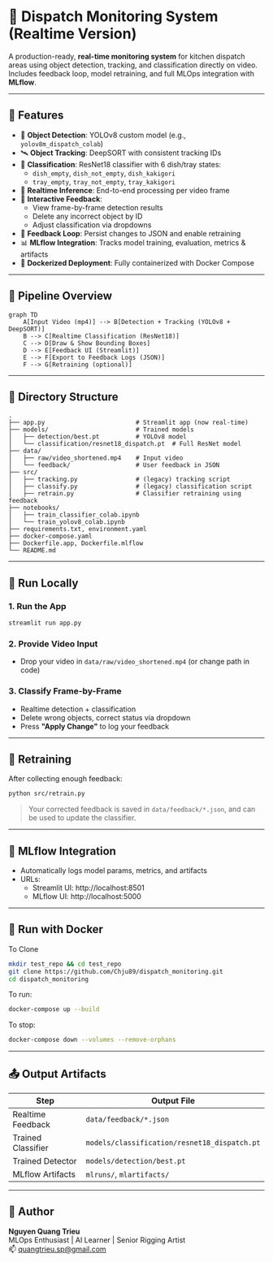 # 🚚 Dispatch Monitoring System (Realtime Version)

A production-ready, **real-time monitoring system** for kitchen dispatch areas using object detection, tracking, and classification directly on video. Includes feedback loop, model retraining, and full MLOps integration with **MLflow**.

---

## 🌟 Features

- 🧠 **Object Detection**: YOLOv8 custom model (e.g., `yolov8m_dispatch_colab`)
- 🛰️ **Object Tracking**: DeepSORT with consistent tracking IDs
- 🧪 **Classification**: ResNet18 classifier with 6 dish/tray states:
  - `dish_empty`, `dish_not_empty`, `dish_kakigori`  
  - `tray_empty`, `tray_not_empty`, `tray_kakigori`
- 🎯 **Realtime Inference**: End-to-end processing per video frame
- 🧾 **Interactive Feedback**:
  - View frame-by-frame detection results
  - Delete any incorrect object by ID
  - Adjust classification via dropdowns
- 🔁 **Feedback Loop**: Persist changes to JSON and enable retraining
- 📊 **MLflow Integration**: Tracks model training, evaluation, metrics & artifacts
- 🐳 **Dockerized Deployment**: Fully containerized with Docker Compose

---

## 🔄 Pipeline Overview

```mermaid
graph TD
    A[Input Video (mp4)] --> B[Detection + Tracking (YOLOv8 + DeepSORT)]
    B --> C[Realtime Classification (ResNet18)]
    C --> D[Draw & Show Bounding Boxes]
    D --> E[Feedback UI (Streamlit)]
    E --> F[Export to Feedback Logs (JSON)]
    F --> G[Retraining (optional)]
```

---

## 📁 Directory Structure

```
.
├── app.py                         # Streamlit app (now real-time)
├── models/                        # Trained models
│   ├── detection/best.pt          # YOLOv8 model
│   └── classification/resnet18_dispatch.pt  # Full ResNet model
├── data/
│   ├── raw/video_shortened.mp4    # Input video
│   └── feedback/                  # User feedback in JSON
├── src/
│   ├── tracking.py                # (legacy) tracking script
│   ├── classify.py                # (legacy) classification script
│   ├── retrain.py                 # Classifier retraining using feedback
├── notebooks/
│   ├── train_classifier_colab.ipynb
│   └── train_yolov8_colab.ipynb
├── requirements.txt, environment.yaml
├── docker-compose.yaml
├── Dockerfile.app, Dockerfile.mlflow
└── README.md
```

---

## 🚀 Run Locally

### 1. Run the App
```bash
streamlit run app.py
```

### 2. Provide Video Input
- Drop your video in `data/raw/video_shortened.mp4` (or change path in code)

### 3. Classify Frame-by-Frame
- Realtime detection + classification
- Delete wrong objects, correct status via dropdown
- Press **"Apply Change"** to log your feedback

---

## 🧪 Retraining

After collecting enough feedback:

```bash
python src/retrain.py
```

> Your corrected feedback is saved in `data/feedback/*.json`, and can be used to update the classifier.

---

## 🧠 MLflow Integration

- Automatically logs model params, metrics, and artifacts
- URLs:
  - Streamlit UI: http://localhost:8501
  - MLflow UI: http://localhost:5000

---

## 🐳 Run with Docker
To Clone
```bash
mkdir test_repo && cd test_repo
git clone https://github.com/Chju89/dispatch_monitoring.git
cd dispatch_monitoring
```
To run:
```bash
docker-compose up --build
```

To stop:
```bash
docker-compose down --volumes --remove-orphans
```

---

## 📤 Output Artifacts

| Step                | Output File                          |
|---------------------|--------------------------------------|
| Realtime Feedback   | `data/feedback/*.json`               |
| Trained Classifier  | `models/classification/resnet18_dispatch.pt` |
| Trained Detector    | `models/detection/best.pt`           |
| MLflow Artifacts    | `mlruns/`, `mlartifacts/`            |

---

## 👤 Author

**Nguyen Quang Trieu**  
MLOps Enthusiast | AI Learner | Senior Rigging Artist  
📫 [quangtrieu.sp@gmail.com](mailto:quangtrieu.sp@gmail.com)

